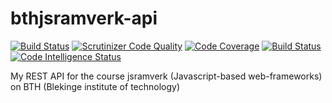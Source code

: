 # bthjsramverk-api

[![Build Status](https://travis-ci.org/EvilBengt/bthjsramverk-api.svg?branch=master)](https://travis-ci.org/EvilBengt/bthjsramverk-api)
[![Scrutinizer Code Quality](https://scrutinizer-ci.com/g/EvilBengt/bthjsramverk-api/badges/quality-score.png?b=master)](https://scrutinizer-ci.com/g/EvilBengt/bthjsramverk-api/?branch=master)
[![Code Coverage](https://scrutinizer-ci.com/g/EvilBengt/bthjsramverk-api/badges/coverage.png?b=master)](https://scrutinizer-ci.com/g/EvilBengt/bthjsramverk-api/?branch=master)
[![Build Status](https://scrutinizer-ci.com/g/EvilBengt/bthjsramverk-api/badges/build.png?b=master)](https://scrutinizer-ci.com/g/EvilBengt/bthjsramverk-api/build-status/master)
[![Code Intelligence Status](https://scrutinizer-ci.com/g/EvilBengt/bthjsramverk-api/badges/code-intelligence.svg?b=master)](https://scrutinizer-ci.com/code-intelligence)

My REST API for the course jsramverk (Javascript-based web-frameworks) on BTH (Blekinge institute of technology)
